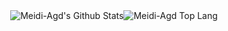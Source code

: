 

<div style="width: 100%; display: flex; justify-content: center; align-items: center;">
  <img  align="center" src="https://github-readme-stats.vercel.app/api?username=Meidi-Agd&&show_icons=true&theme=omni" alt="Meidi-Agd's Github Stats">
  <img  align="center" src="https://github-readme-stats.vercel.app/api/top-langs/?username=Meidi-Agd&theme=omni" alt="Meidi-Agd Top Lang">
</div>
